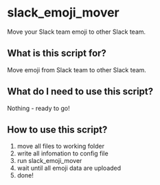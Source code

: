 # slack_emoji_mover
Move your Slack team emoji to other Slack team.

## What is this script for?
Move emoji from Slack team to other Slack team.

## What do I need to use this script?
Nothing - ready to go!

## How to use this script?
1. move all files to working folder
2. write all infomation to config file
3. run slack_emoji_mover
4. wait until all emoji data are uploaded
5. done!

